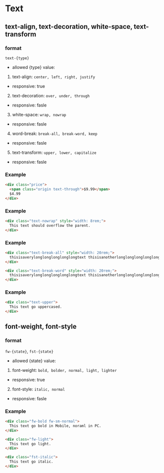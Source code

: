 # Text

## text-align, text-decoration, white-space, text-transform

### format
`text-{type}`

- allowed {type} value:  
 1. text-align: `center, left, right, justify`
  - responsive: true
 2. text-decoration: `over, under, through`
  - responsive: fasle
 3. white-space: `wrap, nowrap`
  - responsive: fasle
 4. word-break: `break-all, break-word, keep`
  - responsive: fasle
 5. text-transform: `upper, lower, capitalize`
  - responsive: fasle

### Example
```html
<div class="price">
  <span class="origin text-through">$9.99</span>
  $4.99
</div>
```

### Example
```html
<div class="text-nowrap" style="width: 8rem;">
  This text should overflow the parent.
</div>
```

### Example
```html
<div class="text-break-all" style="width: 20rem;">
  thisisaverylonglonglonglonglongtext thisisanotherlonglonglonglonglongtext
</div>

<div class="text-break-word" style="width: 20rem;">
  thisisaverylonglonglonglonglongtext thisisanotherlonglonglonglonglongtext
</div>
```

### Example
```html
<div class="text-upper">
  This text go uppercased.
</div>
```


## font-weight, font-style

### format
`fw-{state}`, `fst-{state}`

- allowed {state} value:  
 1. font-weight: `bold, bolder, normal, light, lighter`
  - responsive: true
 2. font-style: `italic, normal`
  - responsive: fasle

### Example
```html
<div class="fw-bold fw-sm-normal">
  This text go bold in Mobile, noraml in PC.
</div>

<div class="fw-light">
  This text go light.
</div>

<div class="fst-italic">
  This text go italic.
</div>
```